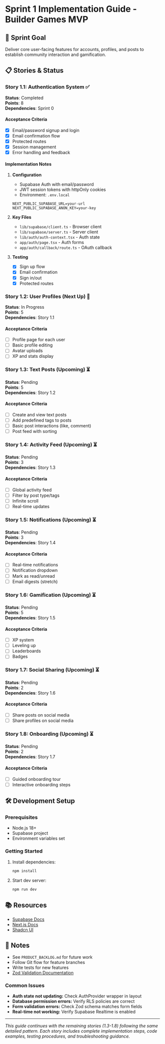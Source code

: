 # Sprint 1 Implementation Guide - Builder Games MVP

## 🎯 Sprint Goal
Deliver core user-facing features for accounts, profiles, and posts to establish community interaction and gamification.

## 📋 Stories & Status

### Story 1.1: Authentication System ✅
**Status**: Completed  
**Points**: 8  
**Dependencies**: Sprint 0  

#### Acceptance Criteria
- [x] Email/password signup and login
- [x] Email confirmation flow
- [x] Protected routes
- [x] Session management
- [x] Error handling and feedback

#### Implementation Notes
1. **Configuration**
   - Supabase Auth with email/password
   - JWT session tokens with httpOnly cookies
   - Environment: `.env.local`
   ```
   NEXT_PUBLIC_SUPABASE_URL=your-url
   NEXT_PUBLIC_SUPABASE_ANON_KEY=your-key
   ```

2. **Key Files**
   - `lib/supabase/client.ts` - Browser client
   - `lib/supabase/server.ts` - Server client
   - `lib/auth/auth-context.tsx` - Auth state
   - `app/auth/page.tsx` - Auth forms
   - `app/auth/callback/route.ts` - OAuth callback

3. **Testing**
   - [x] Sign up flow
   - [x] Email confirmation
   - [x] Sign in/out
   - [x] Protected routes

### Story 1.2: User Profiles (Next Up) 🔄
**Status**: In Progress  
**Points**: 5  
**Dependencies**: Story 1.1

#### Acceptance Criteria
- [ ] Profile page for each user
- [ ] Basic profile editing
- [ ] Avatar uploads
- [ ] XP and stats display

### Story 1.3: Text Posts (Upcoming) ⏳
**Status**: Pending  
**Points**: 5  
**Dependencies**: Story 1.2

#### Acceptance Criteria
- [ ] Create and view text posts
- [ ] Add predefined tags to posts
- [ ] Basic post interactions (like, comment)
- [ ] Post feed with sorting

### Story 1.4: Activity Feed (Upcoming) ⏳
**Status**: Pending  
**Points**: 3  
**Dependencies**: Story 1.3

#### Acceptance Criteria
- [ ] Global activity feed
- [ ] Filter by post type/tags
- [ ] Infinite scroll
- [ ] Real-time updates

### Story 1.5: Notifications (Upcoming) ⏳
**Status**: Pending  
**Points**: 3  
**Dependencies**: Story 1.4

#### Acceptance Criteria
- [ ] Real-time notifications
- [ ] Notification dropdown
- [ ] Mark as read/unread
- [ ] Email digests (stretch)

### Story 1.6: Gamification (Upcoming) ⏳
**Status**: Pending  
**Points**: 5  
**Dependencies**: Story 1.5

#### Acceptance Criteria
- [ ] XP system
- [ ] Leveling up
- [ ] Leaderboards
- [ ] Badges

### Story 1.7: Social Sharing (Upcoming) ⏳
**Status**: Pending  
**Points**: 2  
**Dependencies**: Story 1.6

#### Acceptance Criteria
- [ ] Share posts on social media
- [ ] Share profiles on social media

### Story 1.8: Onboarding (Upcoming) ⏳
**Status**: Pending  
**Points**: 2  
**Dependencies**: Story 1.7

#### Acceptance Criteria
- [ ] Guided onboarding tour
- [ ] Interactive onboarding steps

## 🛠 Development Setup

### Prerequisites
- Node.js 18+
- Supabase project
- Environment variables set

### Getting Started
1. Install dependencies:
   ```bash
   npm install
   ```

2. Start dev server:
   ```bash
   npm run dev
   ```

## 📚 Resources
- [Supabase Docs](https://supabase.com/docs)
- [Next.js Docs](https://nextjs.org/docs)
- [Shadcn UI](https://ui.shadcn.com/)

## 📝 Notes
- See `PRODUCT_BACKLOG.md` for future work
- Follow Git flow for feature branches
- Write tests for new features
- [Zod Validation Documentation](https://zod.dev/)

### Common Issues
- **Auth state not updating:** Check AuthProvider wrapper in layout
- **Database permission errors:** Verify RLS policies are correct
- **Form validation errors:** Check Zod schema matches form fields
- **Real-time not working:** Verify Supabase Realtime is enabled

---

*This guide continues with the remaining stories (1.3-1.8) following the same detailed pattern. Each story includes complete implementation steps, code examples, testing procedures, and troubleshooting guidance.* 